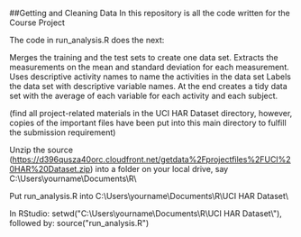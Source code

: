 ##Getting and Cleaning Data
In this repository is all the code written for the
Course Project

The code in run_analysis.R does the next:

Merges the training and the test sets to create one data set.
Extracts the measurements on the mean and standard deviation for each measurement. 
Uses descriptive activity names to name the activities in the data set
Labels the data set with descriptive variable names. 
At the end creates a tidy data set with the average of each variable for each activity and each subject.

(find all project-related materials in the UCI HAR Dataset directory, however, copies of the important files have been put into this main directory to fulfill the submission requirement)

Unzip the source (https://d396qusza40orc.cloudfront.net/getdata%2Fprojectfiles%2FUCI%20HAR%20Dataset.zip) into a folder on your local drive, say C:\Users\yourname\Documents\R\

Put run_analysis.R into C:\Users\yourname\Documents\R\UCI HAR Dataset\

In RStudio: setwd("C:\\Users\\yourname\\Documents\\R\\UCI HAR Dataset\\"), followed by: source("run_analysis.R")